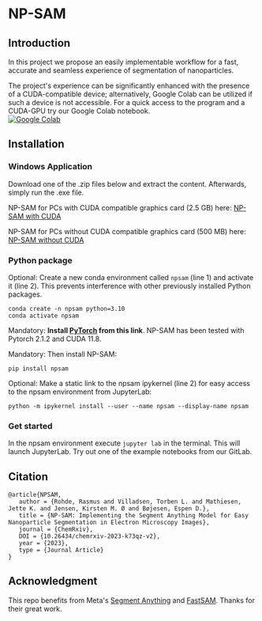 # NP-SAM

## Introduction

In this project we propose an easily implementable workflow for a fast, accurate and seamless experience of segmentation of nanoparticles.

The project's experience can be significantly enhanced with the presence of a CUDA-compatible device; alternatively, Google Colab can be utilized if such a device is not accessible. For a quick access to the program and a CUDA-GPU try our Google Colab notebook. <br>
[![Google Colab](https://colab.research.google.com/assets/colab-badge.svg)](https://colab.research.google.com/drive/1it8TbVeeKUiJZXn8HThiUK7epAq5EZTK?usp=sharing)

## Installation
### Windows Application
Download one of the .zip files below and extract the content. Afterwards, simply run the .exe file.

NP-SAM for PCs with CUDA compatible graphics card (2.5 GB) here: [NP-SAM with CUDA](https://sciencedata.dk/shared/5c1e737619f0b849cf66e47ea123c4a5)

NP-SAM for PCs without CUDA compatible graphics card (500 MB) here: [NP-SAM without CUDA](https://sciencedata.dk/shared/5824fef552b6b7e99a25966370c92e01)

### Python package
Optional: Create a new conda environment called `npsam` (line 1) and activate it (line 2). This prevents interference with other previously installed Python packages.
```
conda create -n npsam python=3.10
conda activate npsam
```

Mandatory: **Install [PyTorch](https://pytorch.org/get-started/locally/) from this link**. NP-SAM has been tested with Pytorch 2.1.2 and CUDA 11.8.

Mandatory: Then install NP-SAM:
```
pip install npsam
```
Optional: Make a static link to the npsam ipykernel (line 2) for easy access to the npsam environment from JupyterLab:
```
python -m ipykernel install --user --name npsam --display-name npsam
```

### Get started
In the npsam environment execute `jupyter lab` in the terminal. This will launch JupyterLab. Try out one of the example notebooks from our GitLab.

## Citation
```
@article{NPSAM,
   author = {Rohde, Rasmus and Villadsen, Torben L. and Mathiesen, Jette K. and Jensen, Kirsten M. Ø and Bøjesen, Espen D.},
   title = {NP-SAM: Implementing the Segment Anything Model for Easy Nanoparticle Segmentation in Electron Microscopy Images},
   journal = {ChemRxiv},
   DOI = {10.26434/chemrxiv-2023-k73qz-v2},
   year = {2023},
   type = {Journal Article}
}
```

## Acknowledgment
This repo benefits from Meta's [Segment Anything](https://github.com/facebookresearch/segment-anything) and [FastSAM](https://github.com/CASIA-IVA-Lab/FastSAM). Thanks for their great work.


